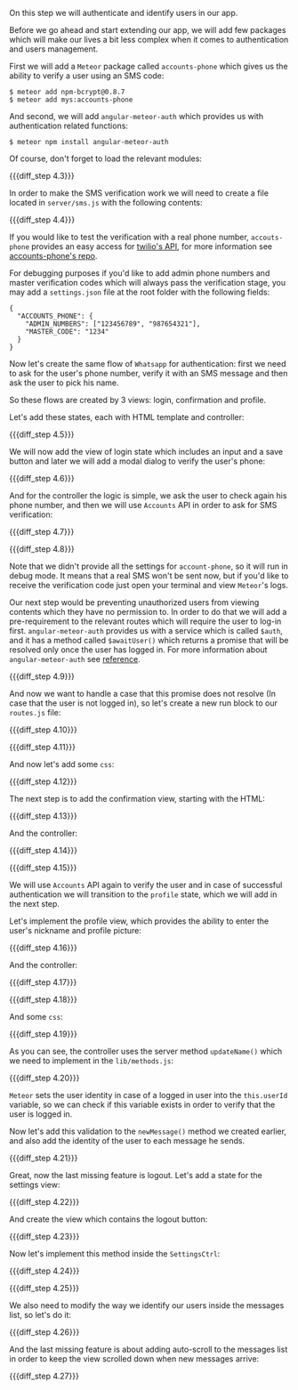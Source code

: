 On this step we will authenticate and identify users in our app.

Before we go ahead and start extending our app, we will add few packages which will make our lives a bit less complex when it comes to authentication and users management.

First we will add a `Meteor` package called `accounts-phone` which gives us the ability to verify a user using an SMS code:

    $ meteor add npm-bcrypt@0.8.7
    $ meteor add mys:accounts-phone

And second, we will add `angular-meteor-auth` which provides us with authentication related functions:

    $ meteor npm install angular-meteor-auth

Of course, don't forget to load the relevant modules:

{{{diff_step 4.3}}}

In order to make the SMS verification work we will need to create a file located in `server/sms.js` with the following contents:

{{{diff_step 4.4}}}

If you would like to test the verification with a real phone number, `accouts-phone` provides an easy access for [twilio's API](https://www.twilio.com/), for more information see [accounts-phone's repo](https://github.com/okland/accounts-phone).

For debugging purposes if you'd like to add admin phone numbers and master verification codes which will always pass the verification stage, you may add a `settings.json` file at the root folder with the following fields:

    {
      "ACCOUNTS_PHONE": {
        "ADMIN_NUMBERS": ["123456789", "987654321"],
        "MASTER_CODE": "1234"
      }
    }

Now let's create the same flow of `Whatsapp` for authentication: first we need to ask for the user's phone number, verify it with an SMS message and then ask the user to pick his name.

So these flows are created by 3 views: login, confirmation and profile.

Let's add these states, each with HTML template and controller:

{{{diff_step 4.5}}}

We will now add the view of login state which includes an input and a save button and later we will add a modal dialog to verify the user's phone:

{{{diff_step 4.6}}}

And for the controller the logic is simple, we ask the user to check again his phone number, and then we will use `Accounts` API in order to ask for SMS verification:

{{{diff_step 4.7}}}

{{{diff_step 4.8}}}

Note that we didn't provide all the settings for `account-phone`, so it will run in debug mode. It means that a real SMS won't be sent now, but if you'd like to receive the verification code just open your terminal and view `Meteor`'s logs.

Our next step would be preventing unauthorized users from viewing contents which they have no permission to. In order to do that we will add a pre-requirement to the relevant routes which will require the user to log-in first. `angular-meteor-auth` provides us with a service which is called `$auth`, and it has a method called `$awaitUser()` which returns a promise that will be resolved only once the user has logged in. For more information about `angular-meteor-auth` see [reference](http://www.angular-meteor.com/api/1.3.6/auth).

{{{diff_step 4.9}}}

And now we want to handle a case that this promise does not resolve (In case that the user is not logged in), so let's create a new run block to our `routes.js` file:

{{{diff_step 4.10}}}

{{{diff_step 4.11}}}

And now let's add some `css`:

{{{diff_step 4.12}}}

The next step is to add the confirmation view, starting with the HTML:

{{{diff_step 4.13}}}

And the controller:

{{{diff_step 4.14}}}

{{{diff_step 4.15}}}

We will use `Accounts` API again to verify the user and in case of successful authentication we will transition to the `profile` state, which we will add in the next step.

Let's implement the profile view, which provides the ability to enter the user's nickname and profile picture:

{{{diff_step 4.16}}}

And the controller:

{{{diff_step 4.17}}}

{{{diff_step 4.18}}}

And some `css`:

{{{diff_step 4.19}}}

As you can see, the controller uses the server method `updateName()` which we need to implement in the `lib/methods.js`:

{{{diff_step 4.20}}}

`Meteor` sets the user identity in case of a logged in user into the `this.userId` variable, so we can check if this variable exists in order to verify that the user is logged in.

Now let's add this validation to the `newMessage()` method we created earlier, and also add the identity of the user to each message he sends.

{{{diff_step 4.21}}}

Great, now the last missing feature is logout. Let's add a state for the settings view:

{{{diff_step 4.22}}}

And create the view which contains the logout button:

{{{diff_step 4.23}}}

Now let's implement this method inside the `SettingsCtrl`:

{{{diff_step 4.24}}}

{{{diff_step 4.25}}}


We also need to modify the way we identify our users inside the messages list, so let's do it:

{{{diff_step 4.26}}}

And the last missing feature is about adding auto-scroll to the messages list in order to keep the view scrolled down when new messages arrive:

{{{diff_step 4.27}}}
